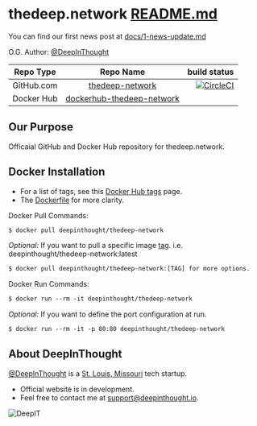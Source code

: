 thedeep.network [README.md](thedeep-network/README.md)
===========================
You can find our first news post at [docs/1-news-update.md](docs/1-news-update.md)

O.G. Author: [@DeepInThought](https://github.com/DeepInThought)

| Repo Type     | Repo Name            | build status                      |
| ------------- |:--------------------:| ---------------------------------:|
|  GitHub.com   | [thedeep-network]    | [![CircleCI][ci-master]][master]  |
| Docker Hub    | [dockerhub-thedeep-network] | 

Our Purpose
-------

Officaial GitHub and Docker Hub repository for thedeep.network.

Docker Installation
-------
* For a list of tags, see this [Docker Hub tags](https://hub.docker.com/r/deepinthought/thedeep-network/tags/) page.
* The [Dockerfile](https://hub.docker.com/r/deepinthought/thedeep-network/~/dockerfile/) for more clarity.    

Docker Pull Commands:

```Dockerfile
$ docker pull deepinthought/thedeep-network
```

_Optional:_ If you want to pull a specific image [tag](https://hub.docker.com/r/deepinthought/thedeep-network/tags/).  i.e. deepinthought/thedeep-network:latest

```Dockerfile
$ docker pull deepinthought/thedeep-network:[TAG] for more options.
```

Docker Run Commands:

```Dockerfile
$ docker run --rm -it deepinthought/thedeep-network
```
        
_Optional:_ If you want to define the port configuration at run. 

```Dockerfile
$ docker run --rm -it -p 80:80 deepinthought/thedeep-network
```

About DeepInThought
-------
[@DeepInThought](https://github.com/DeepInThought) is a [St. Louis, Missouri](https://en.wikipedia.org/wiki/St._Louis) tech startup.  
* Official website is in development.
* Feel free to contact me at [support@deepinthought.io](mailto:support@deepinthought.io).  

![DeepIT](https://raw.githubusercontent.com/DeepInThought/deep-www/master/docs/images/deep_main.png)

[docs]: https://docs.thedeep.network
[thedeep-network]: https://github.com/DeepInThought/thedeep-network.git 
[dockerhub-thedeep-network]: https://hub.docker.com/r/deepinthought/thedeep-network/


[ci-master]: https://circleci.com/gh/DeepInThought/thedeep-network.svg?style=svg
[master]: https://circleci.com/gh/DeepInThought/thedeep-network/tree/master

